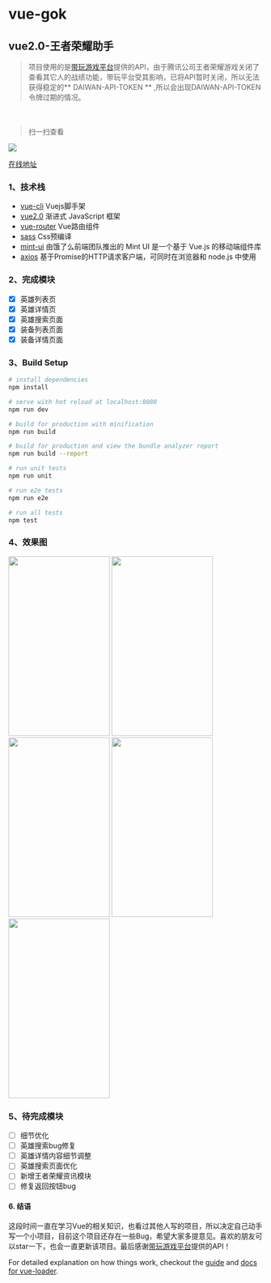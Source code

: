 # vue-gok

## vue2.0-王者荣耀助手
> 项目使用的是[带玩游戏平台](http://www.games-cube.com/)提供的API，由于腾讯公司王者荣耀游戏关闭了查看其它人的战绩功能，带玩平台受其影响，已将API暂时关闭，所以无法获得稳定的** DAIWAN-API-TOKEN ** ,所以会出现DAIWAN-API-TOKEN令牌过期的情况。

　
> 扫一扫查看

![](http://omltcytf6.bkt.clouddn.com/qrcode.png)

[在线地址](http://118.178.56.106/gok/#/)

### 1、技术栈

- [vue-cli](https://github.com/vuejs/vue-cli) Vuejs脚手架
- [vue2.0](https://github.com/vuejs/vue) 渐进式
JavaScript 框架
- [vue-router](https://github.com/vuejs/vue-router) Vue路由组件
- [sass](https://github.com/sass/sass) Css预编译
- [mint-ui](https://github.com/ElemeFE/mint-ui) 由饿了么前端团队推出的 Mint UI 是一个基于 Vue.js 的移动端组件库
- [axios](https://github.com/mzabriskie/axios) 基于Promise的HTTP请求客户端，可同时在浏览器和 node.js 中使用

### 2、完成模块

- [x] 英雄列表页
- [x] 英雄详情页
- [x] 英雄搜索页面
- [x] 装备列表页面
- [x] 装备详情页面

### 3、Build Setup

``` bash
# install dependencies
npm install

# serve with hot reload at localhost:8080
npm run dev

# build for production with minification
npm run build

# build for production and view the bundle analyzer report
npm run build --report

# run unit tests
npm run unit

# run e2e tests
npm run e2e

# run all tests
npm test
```
### 4、效果图

<img src="http://omltcytf6.bkt.clouddn.com/1.png" width="200" height="355"/>
<img src="http://omltcytf6.bkt.clouddn.com/2.png" width="200" height="355"/>
<img src="http://omltcytf6.bkt.clouddn.com/5.png" width="200" height="355"/>
<img src="http://omltcytf6.bkt.clouddn.com/3.png" width="200" height="355"/>
<img src="http://omltcytf6.bkt.clouddn.com/4.png" width="200" height="355"/>

### 5、待完成模块

- [ ] 细节优化
- [ ] 英雄搜索bug修复
- [ ] 英雄详情内容细节调整
- [ ] 英雄搜索页面优化
- [ ] 新增王者荣耀资讯模块
- [ ] 修复返回按钮bug

#### 6. 结语

这段时间一直在学习Vue的相关知识，也看过其他人写的项目，所以决定自己动手写一个小项目，目前这个项目还存在一些Bug，希望大家多提意见。喜欢的朋友可以star一下，也会一直更新该项目。最后感谢[带玩游戏平台](http://www.games-cube.com/)提供的API！

For detailed explanation on how things work, checkout the [guide](http://vuejs-templates.github.io/webpack/) and [docs for vue-loader](http://vuejs.github.io/vue-loader).
